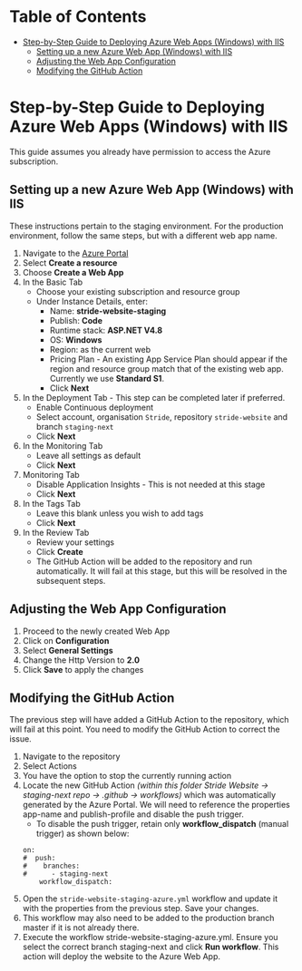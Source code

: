 # Table of Contents

- [Step-by-Step Guide to Deploying Azure Web Apps (Windows) with IIS](#step-by-step-guide-to-deploying-azure-web-apps-windows-with-iis)
  - [Setting up a new Azure Web App (Windows) with IIS](#setting-up-a-new-azure-web-app-windows-with-iis)
  - [Adjusting the Web App Configuration](#adjusting-the-web-app-configuration)
  - [Modifying the GitHub Action](#modifying-the-github-action)

# Step-by-Step Guide to Deploying Azure Web Apps (Windows) with IIS

This guide assumes you already have permission to access the Azure subscription.

## Setting up a new Azure Web App (Windows) with IIS

These instructions pertain to the staging environment. For the production environment, follow the same steps, but with a different web app name.

1. Navigate to the [Azure Portal](https://portal.azure.com/)
1. Select **Create a resource**
1. Choose **Create a Web App**
1. In the Basic Tab
   - Choose your existing subscription and resource group
   - Under Instance Details, enter:
      - Name: **stride-website-staging**
      - Publish: **Code**
      - Runtime stack: **ASP.NET V4.8**
      - OS: **Windows**
      - Region: as the current web
      - Pricing Plan - An existing App Service Plan should appear if the region and resource group match that of the existing web app. Currently we use **Standard S1**.
      - Click **Next**
1. In the Deployment Tab - This step can be completed later if preferred.
   - Enable Continuous deployment
   - Select account, organisation `Stride`, repository `stride-website` and branch `staging-next`
   - Click **Next**
1. In the Monitoring Tab
   - Leave all settings as default
   - Click **Next**
1. Monitoring Tab
   - Disable Application Insights - This is not needed at this stage
   - Click **Next**
1. In the Tags Tab
   - Leave this blank unless you wish to add tags
   - Click **Next**
1. In the Review Tab
   - Review your settings
   - Click **Create**
   - The GitHub Action will be added to the repository and run automatically. It will fail at this stage, but this will be resolved in the subsequent steps.

## Adjusting the Web App Configuration

1. Proceed to the newly created Web App
1. Click on **Configuration**
1. Select **General Settings**
1. Change the Http Version to **2.0**
1. Click **Save** to apply the changes

## Modifying the GitHub Action

The previous step will have added a GitHub Action to the repository, which will fail at this point. You need to modify the GitHub Action to correct the issue.

1. Navigate to the repository
1. Select Actions
1. You have the option to stop the currently running action
1. Locate the new GitHub Action *(within this folder Stride Website -> staging-next repo -> .github -> workflows)* which was automatically generated by the Azure Portal. We will need to reference the properties app-name and publish-profile and disable the push trigger.
   - To disable the push trigger, retain only **workflow_dispatch** (manual trigger) as shown below:
    ```
    on:
    #  push:
    #    branches:
    #      - staging-next
        workflow_dispatch:
    ```
1. Open the `stride-website-staging-azure.yml` workflow and update it with the properties from the previous step. Save your changes.
1. This workflow may also need to be added to the production branch master if it is not already there.
1. Execute the workflow stride-website-staging-azure.yml. Ensure you select the correct branch staging-next and click **Run workflow**. This action will deploy the website to the Azure Web App.
